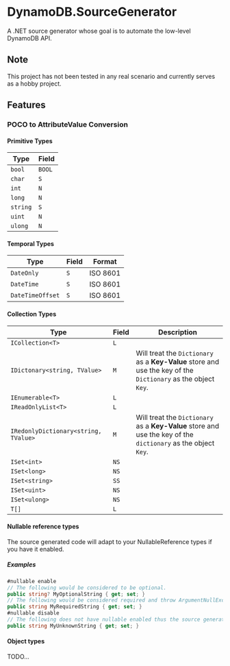 # DynamoDB.SourceGenerator

A .NET source generator whose goal is to automate the low-level DynamoDB API.

## Note

This project has not been tested in any real scenario and currently serves as a hobby project.

## Features

### POCO to AttributeValue Conversion

#### Primitive Types

| Type            | Field       |
| ---             | ---         |
| `bool`          | `BOOL`      |
| `char`          | `S`         |
| `int`           | `N`         |
| `long`          | `N`         |
| `string`        | `S`         |
| `uint`          | `N`         |
| `ulong`         | `N`         |

#### Temporal Types

| Type            | Field       | Format    |
| ---             | ---         | ---       |
| `DateOnly`      | `S`         | ISO 8601  |
| `DateTime`      | `S`         | ISO 8601  |
| `DateTimeOffset`| `S`         | ISO 8601  |

#### Collection Types

| Type                                  | Field       | Description                                                                                                   |
| ---                                   | ---         | ---                                                                                                           |
| `ICollection<T>`                      | `L`         |                                                                                                               |
| `IDictonary<string, TValue>`          | `M`         | Will treat the `Dictionary` as a **Key-Value** store and use the key of the `Dictionary` as the object `Key`. |
| `IEnumerable<T>`                      | `L`         |                                                                                                               |
| `IReadOnlyList<T>`                    | `L`         |                                                                                                               |
| `IRedonlyDictionary<string, TValue>`  | `M`         | Will treat the `Dictionary` as a **Key-Value** store and use the key of the `dictionary` as the object `Key`. |
| `ISet<int>`                           | `NS`        |                                                                                                               |
| `ISet<long>`                          | `NS`        |                                                                                                               |
| `ISet<string>`                        | `SS`        |                                                                                                               |
| `ISet<uint>`                          | `NS`        |                                                                                                               |
| `ISet<ulong>`                         | `NS`        |                                                                                                               |
| `T[]`                                 | `L`         |                                                                                                               |

#### Nullable reference types
The source generated code will adapt to your NullableReference types if you have it enabled.

##### Examples
```csharp
#nullable enable
// The following would be considered to be optional.
public string? MyOptionalString { get; set; }
// The following would be considered required and throw ArgumentNullException if the value was not provided.
public string MyRequiredString { get; set; }
#nullable disable
// The following does not have nullable enabled thus the source generated code will treat is optional.
public string MyUnknownString { get; set; }
```

#### Object types
TODO...
